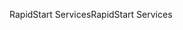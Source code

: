 <span data-ttu-id="6225c-101">RapidStart Services</span><span class="sxs-lookup"><span data-stu-id="6225c-101">RapidStart Services</span></span>